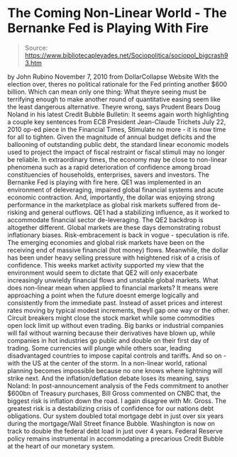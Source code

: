 # The Coming Non-Linear World - The Bernanke Fed is Playing With Fire

> Source: https://www.bibliotecapleyades.net/Sociopolitica/sociopol_bigcrash93.htm

by John Rubino
November 7, 2010
from
DollarCollapse Website
With the election over, theres no political
rationale for
the Fed printing another $600 billion.
Which can mean only one thing: What theyre
seeing must be terrifying enough to make another round of quantitative
easing seem like the least dangerous alternative.
Theyre wrong, says Prudent Bears Doug Noland in his latest
Credit Bubble Bulletin:
It seems again worth highlighting a couple
key sentences from ECB President Jean-Claude Trichets July 22, 2010
op-ed piece in the Financial Times,
Stimulate no more - it is now time for
all to tighten.
Given the magnitude of annual budget
deficits and the ballooning of outstanding public debt, the standard
linear economic models used to project the impact of fiscal
restraint or fiscal stimuli may no longer be reliable. In
extraordinary times, the economy may be close to non-linear
phenomena such as a rapid deterioration of confidence among broad
constituencies of households, enterprises, savers and investors.
The
Bernanke Fed is playing with fire here.
QE1 was implemented in an environment of
deleveraging, impaired global financial systems and acute economic
contraction. And, importantly, the dollar was enjoying strong performance in
the marketplace as global risk markets suffered from de-risking and general
outflows. QE1 had a stabilizing influence, as it worked to accommodate
financial sector de-leveraging.
The QE2 backdrop is altogether different.
Global markets are these days demonstrating
robust inflationary biases. Risk-embracement is back in vogue - speculation
is rife. The emerging economies and global risk markets have been on the
receiving end of massive financial (hot money) flows. Meanwhile, the
dollar has been under heavy selling pressure with heightened risk of a
crisis of confidence.
This weeks market activity supported my view
that the environment would seem to dictate that QE2 will only exacerbate
increasingly unwieldy financial flows and unstable global markets.
What does non-linear
mean when applied to financial markets?
It means were approaching a point when the
future doesnt emerge logically and consistently from the immediate
past. Instead of asset prices and interest rates moving by typical modest
increments, theyll gap one way or the other. Circuit breakers might close
the stock market while some commodities open lock limit up without even
trading.
Big banks or industrial companies will fail
without warning because their derivatives have blown up, while companies in
hot industries go public and double on their first day of trading. Some
currencies will plunge while others soar, leading disadvantaged countries to
impose capital controls and tariffs. And so on - with the US at the center
of the storm.
In a non-linear world, rational planning becomes impossible because no one
knows where lightning will strike next.
And the inflation/deflation debate loses its
meaning, says Noland:
In post-announcement analysis of the Feds
commitment to another $600bn of Treasury purchases, Bill Gross commented
on CNBC that,
the biggest risk is inflation down the
road.
I again disagree with Mr. Gross.
The greatest risk is a destabilizing crisis
of confidence for our nations debt obligations. Our system doubled
total mortgage debt in just over six years during the mortgage/Wall
Street finance Bubble. Washington is now on track to double the federal
debt load in just over 4 years.
Federal Reserve policy remains instrumental
in accommodating a precarious Credit Bubble at the heart of our monetary
system.
